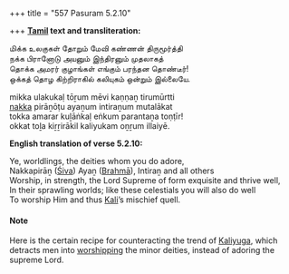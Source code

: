 +++
title = "557 Pasuram 5.2.10"

+++
**[Tamil](/definition/tamil#history "show Tamil definitions") text and transliteration:**

மிக்க உலகுகள் தோறும் மேவி கண்ணன் திருமூர்த்தி  
நக்க பிரானோடு அயனும் இந்திரனும் முதலாகத்  
தொக்க அமரர் குழாங்கள் எங்கும் பரந்தன தொண்டீர்!  
ஒக்கத் தொழ கிற்றிராகில் கலியுகம் ஒன்றும் இல்லையே.

mikka ulakukaḷ tōṟum mēvi kaṇṇaṉ tirumūrtti  
[nakka](/definition/nakka#history "show nakka definitions") pirāṉōṭu ayaṉum intiraṉum mutalākat  
tokka amarar kuḻāṅkaḷ eṅkum parantaṉa toṇṭīr!  
okkat toḻa kiṟṟirākil kaliyukam oṉṟum illaiyē.

**English translation of verse 5.2.10:**

Ye, worldlings, the deities whom you do adore,  
Nakkapirāṉ ([Śiva](/definition/shiva#vaishnavism "show Śiva definitions")) Ayaṉ ([Brahmā](/definition/brahma#vaishnavism "show Brahmā definitions")), Intiraṉ and all others  
Worship, in strength, the Lord Supreme of form exquisite and thrive well,  
In their sprawling worlds; like these celestials you will also do well  
To worship Him and thus [Kali](/definition/kali#history "show Kali definitions")’s mischief quell.

#### Note

Here is the certain recipe for counteracting the trend of [Kaliyuga](/definition/kaliyuga#vaishnavism "show Kaliyuga definitions"), which detracts men into [worshipping](/definition/worshipping#history "show worshipping definitions") the minor deities, instead of adoring the supreme Lord.


